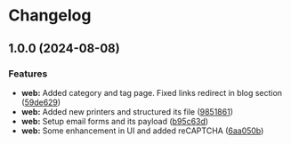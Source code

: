 # Changelog

## 1.0.0 (2024-08-08)


### Features

* **web:** Added category and tag page. Fixed links redirect in blog section ([59de629](https://github.com/jpmadrigal07/printerrentals/commit/59de6294c88fd5287ca48d0b4c556d78f5634884))
* **web:** Added new printers and structured its file ([9851861](https://github.com/jpmadrigal07/printerrentals/commit/9851861b07b8e6455361952654a30bd83eb39648))
* **web:** Setup email forms and its payload ([b95c63d](https://github.com/jpmadrigal07/printerrentals/commit/b95c63dc366fb9b77141095833fc304cce7e01f0))
* **web:** Some enhancement in UI and added reCAPTCHA ([6aa050b](https://github.com/jpmadrigal07/printerrentals/commit/6aa050b2fcb338da2455ab689a90236f75754165))
